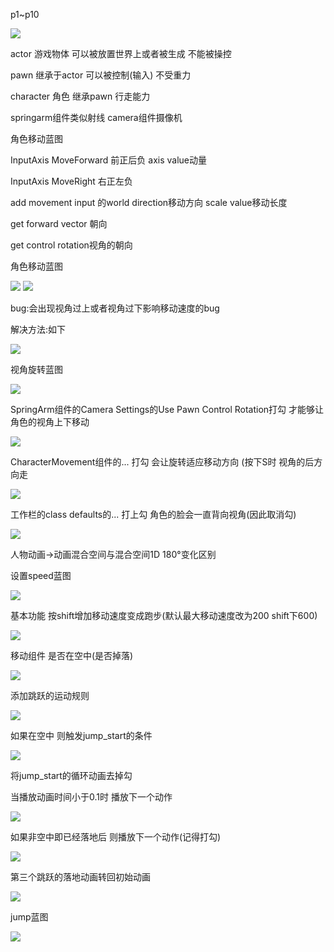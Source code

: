 p1~p10

![](../../assets/2021-12-04-15-14-22.png)

actor 游戏物体 可以被放置世界上或者被生成 不能被操控

pawn 继承于actor 可以被控制(输入) 不受重力

character 角色 继承pawn 行走能力

springarm组件类似射线 camera组件摄像机

角色移动蓝图

InputAxis MoveForward 前正后负      axis value动量

InputAxis MoveRight 右正左负

add movement input 的world direction移动方向 scale value移动长度

get forward vector 朝向

get control rotation视角的朝向

角色移动蓝图

![](../../assets/2021-11-26-20-23-40.png)
![](../../assets/2021-11-26-20-25-01.png)

bug:会出现视角过上或者视角过下影响移动速度的bug

解决方法:如下

![](../../assets/2021-11-26-20-39-21.png)

视角旋转蓝图

![](../../assets/2021-11-26-20-31-07.png)

SpringArm组件的Camera Settings的Use Pawn Control Rotation打勾 才能够让角色的视角上下移动

![](../../assets/2021-11-26-20-41-57.png)

CharacterMovement组件的... 打勾 会让旋转适应移动方向 (按下S时 视角的后方向走

![](../../assets/2021-11-26-20-41-09.png)

工作栏的class defaults的... 打上勾 角色的脸会一直背向视角(因此取消勾)

![](../../assets/2021-11-26-20-44-05.png)

人物动画->动画混合空间与混合空间1D 180°变化区别

设置speed蓝图

![](../../assets/2021-11-30-17-15-57.png)

基本功能 按shift增加移动速度变成跑步(默认最大移动速度改为200 shift下600)

![](../../assets/2021-11-30-17-29-00.png)

移动组件 是否在空中(是否掉落)

![](../../assets/2021-11-30-17-32-22.png)

添加跳跃的运动规则

![](../../assets/2021-11-30-17-35-47.png)

如果在空中 则触发jump_start的条件

![](../../assets/2021-11-30-17-36-19.png)

将jump_start的循环动画去掉勾

当播放动画时间小于0.1时 播放下一个动作

![](../../assets/2021-11-30-17-46-44.png)

如果非空中即已经落地后 则播放下一个动作(记得打勾)

![](../../assets/2021-11-30-17-50-00.png)

第三个跳跃的落地动画转回初始动画

![](../../assets/2021-11-30-17-44-07.png)

jump蓝图

![](../../assets/2021-11-30-17-52-27.png)